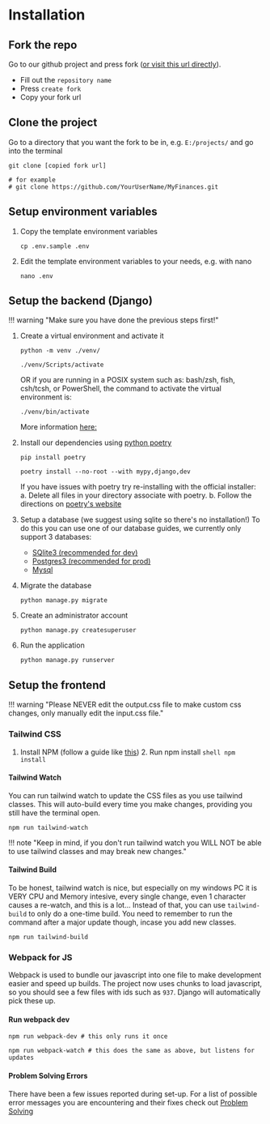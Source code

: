# Installation

## Fork the repo

Go to our github project and press fork ([or visit this url directly](https://github.com/TreyWW/MyFinances/fork)).

- Fill out the `repository name`
- Press `create fork`
- Copy your fork url

## Clone the project

Go to a directory that you want the fork to be in, e.g. `E:/projects/` and go into the terminal

```shell
git clone [copied fork url]

# for example
# git clone https://github.com/YourUserName/MyFinances.git
```

## Setup environment variables

1. Copy the template environment variables
    ```shell
    cp .env.sample .env
    ```
2. Edit the template environment variables to your needs, e.g. with nano
    ```shell
   nano .env
    ```

## Setup the backend (Django)

!!! warning "Make sure you have done the previous steps first!"


1. Create a virtual environment and activate it

	```shell
	python -m venv ./venv/

 	./venv/Scripts/activate
	```
    OR if you are running in a POSIX system such as: bash/zsh, fish, csh/tcsh, or PowerShell, the command to activate the virtual environment is:

    ```shell
    ./venv/bin/activate
    ```
    More information [here:](https://docs.python.org/3/library/venv.html)  

2. Install our dependencies using [python poetry](https://python-poetry.org/docs/#installing-manually)
   ```shell
   pip install poetry

   poetry install --no-root --with mypy,django,dev
   ```
   If you have issues with poetry try re-installing with the official installer:
    a. Delete all files in your directory associate with poetry.
    b. Follow the directions on [poetry's website]( https://python-poetry.org/docs/#installing-with-the-official-installer)


3. Setup a database (we suggest using sqlite so there's no installation!)
   To do this you can use one of our database guides, we currently only support 3 databases:
   	- [SQlite3 (recommended for dev)](./databases/sqlite.md)
   	- [Postgres3 (recommended for prod)](./databases/postgres.md)
   	- [Mysql](./databases/mysql.md)

4. Migrate the database
    ```shell
    python manage.py migrate
    ```
5.  Create an administrator account
    ```shell
    python manage.py createsuperuser
    ```

6. Run the application
    ```shell
    python manage.py runserver
    ```

## Setup the frontend

!!! warning "Please NEVER edit the output.css file to make custom css changes, only manually edit the input.css file."

### Tailwind CSS

1. Install NPM (follow a guide like [this](https://docs.npmjs.com/downloading-and-installing-node-js-and-npm))
   2. Run npm install
       ```shell
       npm install
       ```

#### Tailwind Watch

You can run tailwind watch to update the CSS files as you use tailwind classes. This will auto-build every time you make
changes, providing you still have the terminal open.

```shell
npm run tailwind-watch
```

!!! note "Keep in mind, if you don't run tailwind watch you WILL NOT be able to use tailwind classes and may break new changes."

#### Tailwind Build

To be honest, tailwind watch is nice, but especially on my windows PC it is VERY CPU and Memory intesive, every single change,
even 1 character causes a re-watch, and this is a lot... Instead of that, you can use `tailwind-build` to only do a one-time
build. You need to remember to run the command after a major update though, incase you add new classes.

```shell
npm run tailwind-build
```

### Webpack for JS

Webpack is used to bundle our javascript into one file to make development easier and speed up builds. The project now uses
chunks to load javascript, so you should see a few files with ids such as `937`. Django will automatically pick these up.


#### Run webpack dev

```shell
npm run webpack-dev # this only runs it once

npm run webpack-watch # this does the same as above, but listens for updates
```

#### Problem Solving Errors
There have been a few issues reported during set-up.  For a list of possible error messages you are encountering and their fixes check out [Problem Solving](../debugging/problem-solving.md)
